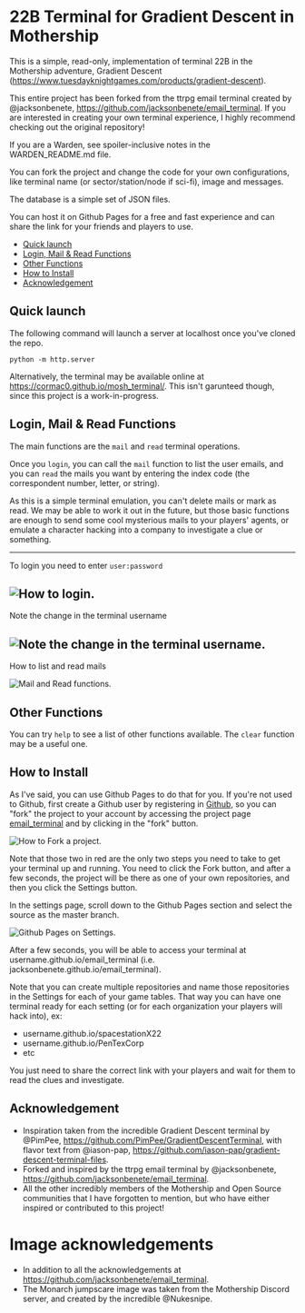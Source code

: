 # 22B Terminal for Gradient Descent in Mothership

This is a simple, read-only, implementation of terminal 22B in the Mothership adventure, Gradient Descent (https://www.tuesdayknightgames.com/products/gradient-descent).

This entire project has been forked from the ttrpg email terminal created by @jacksonbenete, https://github.com/jacksonbenete/email_terminal. If you are interested in creating your own terminal experience, I highly recommend checking out the original repository!

If you are a Warden, see spoiler-inclusive notes in the WARDEN_README.md file.

You can fork the project and change the code for your own configurations, like terminal name (or sector/station/node if sci-fi), image and messages.

The database is a simple set of JSON files.

You can host it on Github Pages for a free and fast experience and can share the link for your friends and players to use.

<!-- To update this Table Of Contents:
    markdown-toc -i README.md
-->

<!-- toc -->

- [Quick launch](#quick-launch)
- [Login, Mail & Read Functions](#login-mail--read-functions)
- [Other Functions](#other-functions)
- [How to Install](#how-to-install)
- [Acknowledgement](#acknowledgement)

<!-- tocstop -->

## Quick launch

The following command will launch a server at localhost once you've cloned the repo.

```node
python -m http.server
```

Alternatively, the terminal may be available online at https://cormac0.github.io/mosh_terminal/. This isn't garunteed though, since this project is a work-in-progress.

## Login, Mail & Read Functions

The main functions are the `mail` and `read` terminal operations.

Once you `login`, you can call the `mail` function to list the user emails, and you can `read` the mails you want by entering the index code (the correspondent number, letter, or string). 

As this is a simple terminal emulation, you can't delete mails or mark as read. We may be able to work it out in the future, but those basic functions are enough to send some cool mysterious mails to your players' agents, or emulate a character hacking into a company to investigate a clue or something.

---

To login you need to enter `user:password`

![How to login.](docs/login1.png)
---

Note the change in the terminal username

![Note the change in the terminal username.](docs/login2.png)
---

How to list and read mails

![Mail and Read functions.](docs/mail_n_read.png)

## Other Functions

You can try `help` to see a list of other functions available. The `clear` function may be a useful one.

## How to Install

As I've said, you can use Github Pages to do that for you.
If you're not used to Github, first create a Github user by registering in [Github](github.com), so you can "fork" the project to your account by accessing the project page [email_terminal](github.com/jacksonbenete/email_terminal) and by clicking in the "fork" button.

![How to Fork a project.](docs/fork1.png)

Note that those two in red are the only two steps you need to take to get your terminal up and running. You need to click the Fork button, and after a few seconds, the project will be there as one of your own repositories, and then you click the Settings button.

In the settings page, scroll down to the Github Pages section and select the source as the master branch. 

![Github Pages on Settings.](docs/fork2.png)

After a few seconds, you will be able to access your terminal at username.github.io/email_terminal (i.e. jacksonbenete.github.io/email_terminal).

Note that you can create multiple repositories and name those repositories in the Settings for each of your game tables. That way you can have one terminal ready for each setting (or for each organization your players will hack into), ex: 
- username.github.io/spacestationX22
- username.github.io/PenTexCorp
- etc

You just need to share the correct link with your players and wait for them to read the clues and investigate.

## Acknowledgement
- Inspiration taken from the incredible Gradient Descent terminal by @PimPee, https://github.com/PimPee/GradientDescentTerminal, with flavor text from @iason-pap, https://github.com/iason-pap/gradient-descent-terminal-files.
- Forked and inspired by the ttrpg email terminal by @jacksonbenete, https://github.com/jacksonbenete/email_terminal.
- All the other incredibly members of the Mothership and Open Source communities that I have forgotten to mention, but who have either inspired or contributed to this project!

# Image acknowledgements
- In addition to all the acknowledgements at https://github.com/jacksonbenete/email_terminal.
- The Monarch jumpscare image was taken from the Mothership Discord server, and created by the incredible @Nukesnipe.